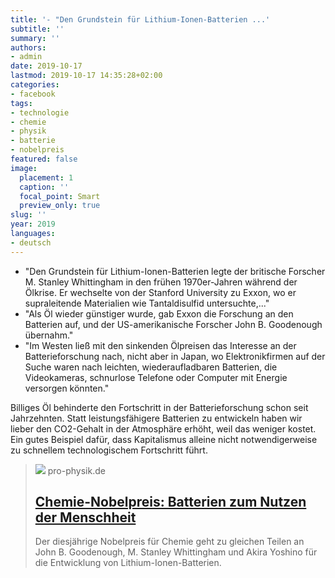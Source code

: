 ```yaml
---
title: '- "Den Grundstein für Lithium-Ionen-Batterien ...'
subtitle: ''
summary: ''
authors:
- admin
date: 2019-10-17
lastmod: 2019-10-17 14:35:28+02:00
categories:
- facebook
tags:
- technologie
- chemie
- physik
- batterie
- nobelpreis
featured: false
image:
  placement: 1
  caption: ''
  focal_point: Smart
  preview_only: true
slug: ''
year: 2019
languages:
- deutsch
---
```


- "Den Grundstein für Lithium-Ionen-Batterien legte der britische Forscher M. Stanley Whittingham in den frühen 1970er-Jahren während der Ölkrise. Er wechselte von der Stanford University zu Exxon, wo er supraleitende Materialien wie Tantaldisulfid untersuchte,..."
- "Als Öl wieder günstiger wurde, gab Exxon die Forschung an den Batterien auf, und der US-amerikanische Forscher John B. Goodenough übernahm."
- "Im Westen ließ mit den sinkenden Ölpreisen das Interesse an der Batterieforschung nach, nicht aber in Japan, wo Elektronikfirmen auf der Suche waren nach leichten, wiederaufladbaren Batterien, die Videokameras, schnurlose Telefone oder Computer mit Energie versorgen könnten."

Billiges Öl behinderte den Fortschritt in der Batterieforschung schon seit Jahrzehnten. Statt leistungsfähigere Batterien zu entwickeln haben wir lieber den CO2-Gehalt in der Atmosphäre erhöht, weil das weniger kostet. Ein gutes Beispiel dafür, dass Kapitalismus alleine nicht notwendigerweise zu  schnellem technologischem Fortschritt führt.
> [![](https://pro-physik.de/media/story_section_image/5902/img-01-nobelpreischemieneu.jpg)](https://www.pro-physik.de/nachrichten/chemie-nobelpreis-batterien-zum-nutzen-der-menschheit)
> pro-physik.de
> ## [Chemie-Nobelpreis: Batterien zum Nutzen der Menschheit](https://www.pro-physik.de/nachrichten/chemie-nobelpreis-batterien-zum-nutzen-der-menschheit)
>
>Der diesjährige Nobelpreis für Chemie geht zu gleichen Teilen an John B. Goodenough, M. Stanley Whittingham und Akira Yoshino für die Entwicklung von Lithium-Ionen-Batterien.